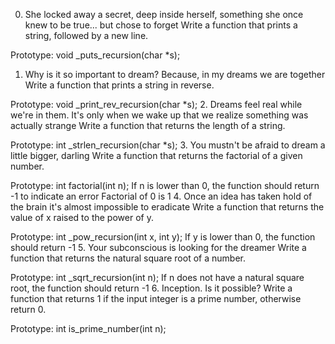 0. She locked away a secret, deep inside herself, something she once knew to be true... but chose to forget
	Write a function that prints a string, followed by a new line.

Prototype: void _puts_recursion(char *s);
1. Why is it so important to dream? Because, in my dreams we are together
	Write a function that prints a string in reverse.

Prototype: void _print_rev_recursion(char *s);
2. Dreams feel real while we're in them. It's only when we wake up that we realize something was actually strange
	Write a function that returns the length of a string.

Prototype: int _strlen_recursion(char *s);
3. You mustn't be afraid to dream a little bigger, darling
	Write a function that returns the factorial of a given number.

Prototype: int factorial(int n);
If n is lower than 0, the function should return -1 to indicate an error
Factorial of 0 is 1
4. Once an idea has taken hold of the brain it's almost impossible to eradicate
	Write a function that returns the value of x raised to the power of y.

Prototype: int _pow_recursion(int x, int y);
If y is lower than 0, the function should return -1
5. Your subconscious is looking for the dreamer
	Write a function that returns the natural square root of a number.

Prototype: int _sqrt_recursion(int n);
If n does not have a natural square root, the function should return -1
6. Inception. Is it possible?
	Write a function that returns 1 if the input integer is a prime number, otherwise return 0.

Prototype: int is_prime_number(int n);
